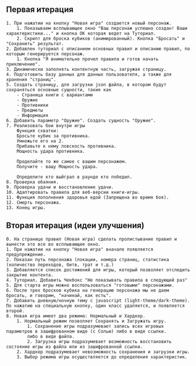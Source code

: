 Первая итерация
------
    1. При нажатии на кнопку "Новая игра" создается новый персонаж.
        1. Показываем всплывающее окно "Ваш персонаж успешно создан! Ваши характеристики..." и кнопка ОК которая ведет на Туториал.
        2. Скрипт для броска кубиков (анимированный). Кнопка "Бросать" и "Сохранить" результат.
    2. Добавлен туториал с описанием основных правил и описанию правил, по которым генерируется персонаж.
        1. Кнопка "Я внимательно прочел правила и готов начать приключение".
    3. Динамически заполнять контентную часть, загружая страницу.
    4. Подготовить базу данных для данных пользователя, а также для хранения "страниц".
    5. Создать страницу, для загрузки json файла, в котором будут сохраняться основные сущности, такие как
        - Страница книги с вариантами
        - Оружие
        - Противники
        - Предметы
        - Информация
    6. Добавить параметр "Оружие". Создать сущность "Оружие".
    7. Реализовать бои внутри игры
        Функция схватки:
        Бросьте кубик за противника.
        Умножьте его на 2. 
        Прибавьте к нему ловскость противника.
        Мощность удара противника.
        
        Проделайте то же самое с вашим персонажем.
        Получите - вашу Мощность удара.
        
        Определите кто выйграл в раунде кто победил.
    8. Проверка обаяния.
    9. Проверка удачи и восстановление удачи.
    10. Адаптировать правила для веб-версии книги-игры.
    11. Функция пополнения здоровья едой (Запрещена во время боя).
    12. Смерть персонажа.
    13. Конец игры.

Вторая итерация (идеи улучшения)
------
    0. На странице правил (Новая игра) сделать пролистывание правил и вынести это все во всплывающее окно.
    1. При нажатии на кнопку "Новая игра" вначале появляется предупреждение.
    2. Показан путь персонажа (локации, номера страниц, статистика (количество переходов, битв, трат и т.д.)
    3. Добавляется список достижений для игры, который позволяет отследить закрытие контента.
    4. Туториал. Добавить Чекбокс "Не показывать правила в следующий раз"
    5. Для старта игры можно воспользоваться "готовыми" персонажами.
    6. После трех бросков кубика на генерацию персонажа мы не даем бросать, и говорим, "начинай, как есть".
    7. Добавить дневную/ночную тему с javascript (light-theme/dark-theme). По нажатию на специальную кнопку, один класс удаляется, и появляется второй.
    8. Новая игра имеет два режима: Нормальный и Хардкор.
        1. Нормальный режим позволяет Сохранять и Загружать игру.
            1. Сохранение игры подразумевает запись всех игровых параметров в зашифрованном виде (с Солью) либо в виде ссылки.
            либо в виде файла.
            2. Загрузка игры подразумевает возможность восстановить состояние игры из файла или из зашифрованной ссылки.
        2. Хардкор подразумевает невозможность сохранения и загрузки игры.
        3. Выбор режима игры осуществляется до определения характеристик.

